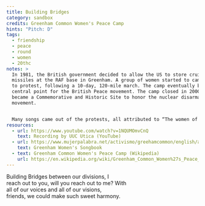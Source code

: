```yaml
---
title: Building Bridges
category: sandbox
credits: Greenham Common Women's Peace Camp
hints: "Pitch: D"
tags:
  - friendship
  - peace
  - round
  - women
  - 20thc
notes: >
  In 1981, the British government decided to allow the US to store cruise
  missiles at the RAF base in Greenham. A group of women started to camp there
  to protest, following a 10-day, 120-mile march. The camp eventually became a
  central point for the British Peace movement. The camp closed in 2000 and
  became a Commemorative and Historic Site to honor the nuclear disarmament
  movement.


  Many songs came out of the protests, all attributed to “The women of the Greenham Common Peace Camp", and not credited to individuals. "There's been lots of women involved one way, or another:  women writing songs (and adapting well known men's songs); women inspiring songs, listening, joining in, collecting songs, singing for music-writing, writing-out words [...] We felt, because it would be impossible to name _all_ the women, many unknown to us, [...]  there would be no 'credits' list."
resources:
  - url: https://www.youtube.com/watch?v=1NQUMOmvCnQ
    text: Recording by UUC Utica (YouTube)
  - url: https://www.mujerpalabra.net/activismo/greehamcommon/english/artwork/GreenhamSongbook.pdf
    text: Greenham Women's Songbook
  - text: Greenham Common Women's Peace Camp (Wikipedia)
    url: https://en.wikipedia.org/wiki/Greenham_Common_Women%27s_Peace_Camp
---
```

Building Bridges between our divisions, I\
reach out to you, will you reach out to me? With\
all of our voices and all of our visions,\
friends, we could make such sweet harmony.
